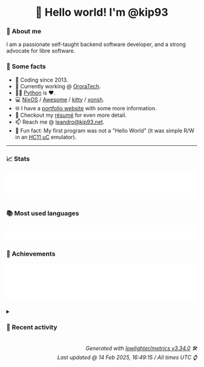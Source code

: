<!-- README template, populated using this action:
     https://github.com/kip93/kip93/blob/main/.github/workflows/readme.yml. -->

<h1 align="center">👋 Hello world! I'm @kip93</h1> <!-- LOGIN => username -->

### 👤 About me

I am a passionate self-taught backend software developer, and a strong advocate for libre software.


### 💬 Some facts

* 📅 Coding since 2013.
* 💼 Currently working @ [OroraTech](https://ororatech.com/).
* 👨‍💻 [Python](https://github.com/search?q=user%3Akip93&l=python) is ❤️. <!-- LOGIN => username -->
* 💻 [NixOS](https://github.com/NixOS/) /
     [Awesome](https://github.com/awesomeWM/) /
     [kitty](https://github.com/kovidgoyal/kitty/) /
     [xonsh](https://github.com/xonsh/).
* 🌐 I have a [portfolio website](https://kip93.net/) with some more information.
* 📝 Checkout my [résumé](https://kip93.net/resume/) for even more detail.
* 📫 Reach me @ [leandro@kip93.net](mailto:leandro@kip93.net).
* 🎲 Fun fact: My first program was not a "Hello World" (it was simple R/W in an [HC11 µC](https://en.wikipedia.org/wiki/68HC11) emulator).


-----------------------------------------------------------------------------------------------------------------------


### 📈 Stats

![](./stats.svg)


### 📚 Most used languages <!-- by percentage, in decreasing order -->

![](./languages.svg)


### 🏅 Achievements

![](./achievements.svg)


<details> <!-- Last activity -->
<!-- Almost verbatim copy of https://github.com/lowlighter/metrics/blob/latest/source/templates/markdown/partials/activity.ejs, but restructured to be foldable. -->
<summary><h3>📰 Recent activity</h3></summary>

* ➡️ Pushed 1 commit in [kip93/nix](https://github.com/kip93/nix) on branch `self-input-attrs-lfs`
  * [#8b89c45](https://github.com/kip93/nix/commit/8b89c45) Merge release notes
  * *On 14 Feb 2025, 12:54:24*
* ➡️ Pushed 198 commits in [kip93/nix](https://github.com/kip93/nix) on branch `master`
  * [#24453b7](https://github.com/kip93/nix/commit/24453b7) pass path.rel instead of path.abs to gitattr matcher
  * [#0878e8f](https://github.com/kip93/nix/commit/0878e8f) use libgit2 pathspec matching instead of reimpl
  * [#9a6388d](https://github.com/kip93/nix/commit/9a6388d) logs around getFingerprint
  * [#b69fb15](https://github.com/kip93/nix/commit/b69fb15) better url handling; unit tests
  * [#1939711](https://github.com/kip93/nix/commit/1939711) remove cruft
  * [#741a54d](https://github.com/kip93/nix/commit/741a54d) tweak url parsing; add test case
  * [#4bdfeab](https://github.com/kip93/nix/commit/4bdfeab) add lfs test, enable lfs on gitea in nixos test
  * [#ef6fa54](https://github.com/kip93/nix/commit/ef6fa54) add libcurl to libfetchers deps
  * [#99705c6](https://github.com/kip93/nix/commit/99705c6) Merge remote-tracking branch &#39;origin/master&#39; into lfs
  * [#75a1ba3](https://github.com/kip93/nix/commit/75a1ba3) e2e test for gitlfs
  * [#d2d6f20](https://github.com/kip93/nix/commit/d2d6f20) Sink readFile impl for GitSourceAccessor
  * [#f4962fe](https://github.com/kip93/nix/commit/f4962fe) working smudge for GitSourceAccessor
  * [#87e0bc9](https://github.com/kip93/nix/commit/87e0bc9) add libcurl to deps, builds now
  * [#ba417a2](https://github.com/kip93/nix/commit/ba417a2) wip
  * [#787cc04](https://github.com/kip93/nix/commit/787cc04) Merge branch &#39;master&#39; into lfs
  * [#cec370e](https://github.com/kip93/nix/commit/cec370e) Merge branch &#39;master&#39; into lfs
  * [#8c6641e](https://github.com/kip93/nix/commit/8c6641e) todo: fix git_attr_foreach
  * [#f8bc96a](https://github.com/kip93/nix/commit/f8bc96a) todo: actual smudge
  * [#9ef1c28](https://github.com/kip93/nix/commit/9ef1c28) parse out lfs url attr correctly
  * [#8fb36a9](https://github.com/kip93/nix/commit/8fb36a9) naive lfs support
  * *On 13 Feb 2025, 15:03:53*
* 💬 Commented on [#10153 git-lfs support](https://github.com/NixOS/nix/issues/10153) from [NixOS/nix](https://github.com/NixOS/nix)
  * *On 13 Feb 2025, 13:32:12*
* ➡️ Pushed 10000 commits in [kip93/nixpkgs](https://github.com/kip93/nixpkgs) on branch `master`
  * [#2529ca7](https://github.com/kip93/nixpkgs/commit/2529ca7) python3Packages.langgraph-checkpoint: 2.0.8 -&gt; 2.0.10
  * [#40b7230](https://github.com/kip93/nixpkgs/commit/40b7230) python3Packages.langgraph-sdk: 0.1.46 -&gt; 0.1.51
  * [#417aac8](https://github.com/kip93/nixpkgs/commit/417aac8) python3Packages.langgraph: 0.2.56 -&gt; 0.2.70

Changelog: https://github.com/langchain-ai/langgraph/releases/tag/0.2.70
  * [#b8d3fd7](https://github.com/kip93/nixpkgs/commit/b8d3fd7) memogram: init at 0.2.2 (#379792)
  * [#b34dcf6](https://github.com/kip93/nixpkgs/commit/b34dcf6) gnome-shell-extensions: 47.3 → 47.4

Signed-off-by: Anders Kaseorg &lt;andersk@mit.edu&gt;
  * [#e844559](https://github.com/kip93/nixpkgs/commit/e844559) python313Packages.flexit-bacnet: 2.2.2 -&gt; 2.2.3

Diff: https://github.com/piotrbulinski/flexit_bacnet/compare/refs/tags/2.2.2...2.2.3

Changelog: https://github.com/piotrbulinski/flexit_bacnet/releases/tag/2.2.3
  * [#6d25c42](https://github.com/kip93/nixpkgs/commit/6d25c42) gphoto2: remove patch already applied upstream
  * [#98cc435](https://github.com/kip93/nixpkgs/commit/98cc435) memogram: init at 0.2.2
  * [#5038233](https://github.com/kip93/nixpkgs/commit/5038233) neovim-node-client: create binary in $out/bin

Recreate a link to the binary, the link was lost after https://github.com/NixOS/nixpkgs/pull/380018.
This fixes the build of the neovim wrapper.
  * [#cb467f0](https://github.com/kip93/nixpkgs/commit/cb467f0) python312Packages.python-lsp-server: 1.12.1 -&gt; 1.12.2

Diff: https://github.com/python-lsp/python-lsp-server/compare/refs/tags/v1.12.1...v1.12.2

Changelog: https://github.com/python-lsp/python-lsp-server/blob/v1.12.2/CHANGELOG.md
  * [#92c2628](https://github.com/kip93/nixpkgs/commit/92c2628) vacuum-go: 0.16.1 -&gt; 0.16.2
  * [#5e69c8f](https://github.com/kip93/nixpkgs/commit/5e69c8f) mint-l-icons: Temporarily set dontCheckForBrokenSymlinks

To unbreak nixosTests.cinnamon.
  * [#e87f642](https://github.com/kip93/nixpkgs/commit/e87f642) python312Packages.wandb: 0.19.5 -&gt; 0.19.6

Diff: https://github.com/wandb/wandb/compare/refs/tags/v0.19.5...v0.19.6

Changelog: https://github.com/wandb/wandb/raw/v0.19.6/CHANGELOG.md
  * [#063c28c](https://github.com/kip93/nixpkgs/commit/063c28c) zed-editor: 0.172.9 -&gt; 0.172.10 (#380188)
  * [#bacee45](https://github.com/kip93/nixpkgs/commit/bacee45) livepeer: 0.8.1 -&gt; 0.8.3 (#380174)

Co-authored-by: Bot-wxt1221 &lt;3264117476@qq.com&gt;
  * [#9b69e32](https://github.com/kip93/nixpkgs/commit/9b69e32) gleam: 1.7.0 -&gt; 1.8.0 (#380173)
  * [#823a033](https://github.com/kip93/nixpkgs/commit/823a033) python312Packages.polars: 1.12.0 -&gt; 1.21.0 (#380049)
  * [#76b74d2](https://github.com/kip93/nixpkgs/commit/76b74d2) pinball: 0.3.20201218 -&gt; 0.3.20201218-unstable-2024-11-14 (#379704)
  * [#b838e48](https://github.com/kip93/nixpkgs/commit/b838e48) bao: 0.12.1 -&gt; 0.13.0 (#380055)
  * [#7098d53](https://github.com/kip93/nixpkgs/commit/7098d53) ungoogled-chromium: 132.0.6834.159-1 -&gt; 133.0.6943.53-1

https://chromereleases.googleblog.com/2025/02/stable-channel-update-for-desktop.html

This update includes 12 security fixes.

CVEs:
CVE-2025-0444 CVE-2025-0445 CVE-2025-0451
  * *On 11 Feb 2025, 03:31:14*
</details>


<h6 align="right"><em>
    Generated with <a href="https://github.com/lowlighter/metrics/tree/latest/">lowlighter/metrics v3.34.0</a> 🛠️<br> <!-- VERSION => MAJOR.minor.patch -->
    Last updated @ 14 Feb 2025, 16:49:15 / All times UTC ⌚ <!-- meta.generated => DD/MM/YYYY, hh:mm -->
</em></h6>

